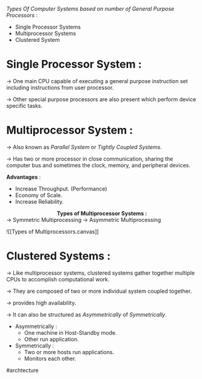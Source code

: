 *Types Of Computer Systems based on number of General Purpose Processors* :
- Single Processor Systems
- Multiprocessor Systems
- Clustered System

# Single Processor System :

-> One main CPU capable of executing a general purpose instruction set including instructions from user processor.

-> Other special purpose processors are also present which perform device specific tasks.

# Multiprocessor System :

-> Also known as *Parallel System* or *Tightly Coupled Systems*.

-> Has two or more processor in close communication, sharing the computer bus and sometimes the clock, memory, and peripheral devices.

**Advantages** :
- Increase Throughput. (Performance)
- Economy of Scale. 
- Increase Reliability.

**<center>Types of Multiprocessor Systems :</center>**
-> Symmetric Multiprocessing
-> Asymmetric Multiprocessing

![[Types of Multiprocessors.canvas]]
# Clustered Systems :

-> Like multiprocessor systems, clustered systems gather together multiple CPUs to accomplish computational work.

-> They are composed of two or more individual system coupled together.

-> provides high availability.

-> It can also be structured as *Asymmetrically* of *Symmetrically*.
- Asymmetrically : 
	- One machine in Host-Standby mode.
	- Other run application.
- Symmetrically :
	- Two or more hosts run applications.
	- Monitors each other.


#archtecture 
